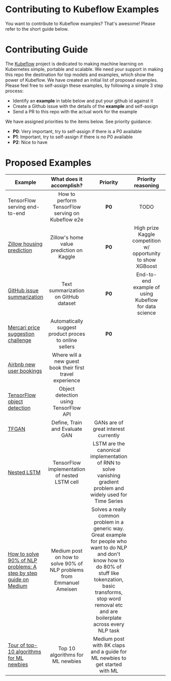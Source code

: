 # Contributing to Kubeflow Examples

You want to contribute to Kubeflow examples? That's awesome! Please refer to the short guide below. 

# Contributing Guide

The [Kubeflow](https://github.com/kubeflow/kubeflow/blob/master/README.md) project is dedicated to making machine learning on Kubernetes simple, portable and scalable. We need your support in making
this repo the destination for top models and examples, which show the power of Kubeflow. We have created an initial list of
proposed examples. Please feel free to self-assign these examples, by following a simple 3 step process:

* Identify an **example** in table below and put your github id against it
* Create a Github issue with the details of the **example** and self-assign
* Send a PR to this repo with the actual work for the example

We have assigned priorities to the items below. See priority guidance: 

* **P0**: Very important, try to self-assign if there is a P0 available
* **P1**: Important, try to self-assign if there is no P0 available
* **P2**: Nice to have

# Proposed Examples

| Example | What does it accomplish? | Priority | Priority reasoning | ML framework | Owner (github_id) | Company | Github issue |
| -------- | :-----------------------: | :------: | :----------------: | :-----------: | :---------------: | :----: | :-----: |
| TensorFlow serving end-to-end | How to perform TensorFlow serving on Kubeflow e2e | **P0** | TODO | TensorFlow | [nkash](https://github.com/nkashy1) | TODO | TODO |
| [Zillow housing prediction](https://www.kaggle.com/c/zillow-prize-1/kernels) | Zillow's home value prediction on Kaggle | **P0** | High prize Kaggle competition w/ opportunity to show XGBoost | XGBoost | [puneith](https://github.com/puneith) | Google | TODO |
| [GitHub issue summarization](https://hackernoon.com/how-to-create-data-products-that-are-magical-using-sequence-to-sequence-models-703f86a231f8) | Text summarization on GitHub dataset | **P0** | End-to-end example of using Kubeflow for data science | scikit-learn | [texasmichelle](https://github.com/texasmichelle) | Google | TODO |
| [Mercari price suggestion challenge](https://www.kaggle.com/c/mercari-price-suggestion-challenge) | Automatically suggest product proces to online sellers | **P0** | | | | | |
| [Airbnb new user bookings](https://www.kaggle.com/c/airbnb-recruiting-new-user-bookings) | Where will a new guest book their first travel experience | | | | | | |
| [TensorFlow object detection](https://github.com/tensorflow/models/tree/master/research/object_detection) | Object detection using TensorFlow API | | | | | | |
| [TFGAN](https://github.com/tensorflow/models/blob/master/research/gan/tutorial.ipynb) | Define, Train and Evaluate GAN | GANs are of great interest currently | | | | | |
| [Nested LSTM](https://github.com/hannw/nlstm) | TensorFlow implementation of nested LSTM cell | LSTM are the canonical implementation of RNN to solve vanishing gradient problem and widely used for Time Series | | | | | |
| [How to solve 90% of NLP problems: A step by step guide on Medium](https://blog.insightdatascience.com/how-to-solve-90-of-nlp-problems-a-step-by-step-guide-fda605278e4e) | Medium post on how to solve 90% of NLP problems from Emmanuel Ameisen | Solves a really common problem in a generic way. Great example for people who want to do NLP and don't know how to do 80% of stuff like tokenzation, basic transforms, stop word removal etc and are boilerplate across every NLP task | | | | | |
| [Tour of top-10 algorithms for ML newbies](https://towardsdatascience.com/a-tour-of-the-top-10-algorithms-for-machine-learning-newbies-dde4edffae11) | Top 10 algorithms for ML newbies | Medium post with 8K claps and a guide for ML newbies to get started with ML | | | | | |
